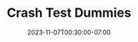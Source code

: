 ---
date: 2023-11-07T00:30:00-07:00
title: "Crash Test Dummies"
ogtitle: "Crash Test Dummies"
description: |
    Why does it so often feel like we’re part of a mass AI experiment? What is the responsible way to test new technologies? Bridget Todd explores what it means to live with unproven AI systems that impact millions of people as they roll out across public life.
ogdescription: "Why does it so often feel like we’re part of a mass AI experiment? What is the responsible way to test new technologies? Bridget Todd explores what it means to live with unproven AI systems that impact millions of people as they roll out across public life."
number: 47
season: 7
seasonepisode: 3
url: /season7/episode3/
embed: "8fc13eaa-b723-4717-938c-e9e57792ff5b"
mp3: "https://cdn.simplecast.com/audio/9b52b824-909f-4be5-aaf0-10f9e93c7818/episodes/8fc13eaa-b723-4717-938c-e9e57792ff5b/audio/32173f01-dfa1-43d6-90eb-b8392f4902bf/default_tc.mp3?nocache"
categories: "episodes"
host: "Bridget Todd"
shownotes: |
    Why does it so often feel like we’re part of a mass AI experiment? What is the responsible way to test new technologies? Bridget Todd explores what it means to live with unproven AI systems that impact millions of people as they roll out across public life.

    In this episode: a visit to San Francisco, a major hub for automated vehicle testing; an exposé of a flawed welfare fraud prediction algorithm in a Dutch city; a look at how companies comply with regulations in practice; and how to inspire alternative values for tomorrow’s AI.

    [Julia Friedlander](https://www.youtube.com/watch?v=IYI5zbMLRmM) is senior manager for automated driving policy at San Francisco Municipal Transportation Agency who wants to see AVs regulated  based on safety performance data.

    [Justin-Casimir Braun](https://pulitzercenter.org/people/justin-casimir-braun) is data journalist at Lighthouse Reports who is [investigating](https://www.wired.com/story/welfare-state-algorithms/) suspect algorithms for predicting welfare fraud across Europe.

    [Navrina Singh](https://www.linkedin.com/in/navrina/) is founder and CEO of Credo AI, a platform that guides enterprises on how to ‘govern’ their AI responsibly in practice.

    [Suresh Venkatasubramanian](https://vivo.brown.edu/display/suresh) is director of the Center for Technological Responsibility, Reimagination, and Redesign at Brown University and brings joy to computer science.

    IRL is an original podcast from Mozilla, the non-profit behind Firefox. In Season 7, host Bridget Todd shares stories about prioritizing people over profit in the context of AI.

transcript: |
    **Bridget Todd:**  Do you ever get the feeling that we’re all just crash test dummies in one big experiment with artificial intelligence? Well, fasten your seatbelt, because a lot of tech developers still want to ‘move fast and break things.’

    **Suresh Venkatasubramanian:**  So the idea that it's okay to move fast and break things because we're in this experimental phase, where we're just trying out stuff, and you just want to learn new things, is no longer true when the things you're deploying are almost immediately affecting millions and millions of people.

    **Bridget Todd:**  That’s Suresh Venkatasubramanian. He’s the director of the Center for Tech Responsibility at Brown University. We’ll hear more from him in a bit. I’m Bridget Todd and this is IRL, an original podcast from Mozilla, the nonprofit behind Firefox. In this episode, we ask how AI can be safer, in real life.

    **Bridget Todd:**  We’re on the streets of San Francisco. This is a city where you can hail a taxi without a human in the driver’s seat. There are hundreds of automated vehicles, or AVs for short, with steering wheels that turn by themselves. I’ve heard AVs can be safer than human drivers, but I’ve also heard that it’s hard to get AVs to recognize pedestrians equally well in every situation. It’s a lot to literally trust a tech company with your life. Do they cut corners to get their products to market faster? In San Francisco, they’ve been grappling with this question.

    **Julia Friedlander:**  So it's really an everyday experience for people who live or work in San Francisco to see these kinds of amazing pieces of technology on our roads.

    **Bridget Todd:**  That’s Julia Friedlander. She’s the senior manager of automated driving policy at the San Francisco Municipal Transportation Agency.

    **Julia Friedlander:**  I think that probably the thing that most people who are working in the industry would immediately identify as the top priority is to improve street safety. And that is certainly a goal for the city. We have, really, a nationwide crisis of injury and death on our streets.

    **Bridget Todd:**  In many ways, AVs really are safe. Julia likes how they stick to speed limits, unlike many humans I know. Cameras and sensors point in all directions to guide them in traffic. But they aren’t prepared for how to react in every situation. That can mean collisions. Injuries. Gridlocked streets. And blocked fire trucks.

    **Julia Friedlander:**  I think a lot of regulators expected that the vehicles would simply be completely compliant with the rules of the road. That's not what we've seen.

    **Bridget Todd:**  At least 40 companies have licenses issued by the state of California to test AVs in San Francisco, but mostly with humans behind the wheel. After a lengthy public hearing in August 2023, the two companies with the most cars – Alphabet’s Waymo and GM’s Cruise – got the green light to operate as many taxis as they wanted — with no drivers at all. Like a lot of local residents, Julia was critical of how quickly these companies would expand their fleets without more evidence of how they perform.

    **Julia Friedlander:**  We have been honestly surprised to see the driverless AVs have impacts on our fire department operations. And that is not something that we really expected. San Francisco firefighters have submitted written reports on more than 75 events in 2023 when AVs interfered with their operation in some way. That's like one every three days, and you know, those are just the written reports. And these events create hazards for our first responders and they create hazards for the people that those first responders are serving.

    **Bridget Todd:**  So, there were problems. Julia’s agency called for a rehearing of the Cruise and Waymo decision. But before that happened, Cruise had its permission to go driverless suspended, after just 3 months. They were accused of withholding footage of an incident where an injured pedestrian was pinned and dragged under the wheel of one of its AVs. For now, Waymo can keep going. So we talked to Julia before all this happened. But it brings into focus exactly what she and other local officials were saying: that decisions about AVs should be based on more detailed data about the good and the bad. This is information they don’t currently have to share. Companies have to disclose information about mileage traveled and collisions, but not on near misses or traffic disruptions. So Julia’s agency pieces together what information they can from other sources, and shares it with AV companies and regulators to work on solutions. But they don’t have any power to regulate AVs themselves. That happens at the state level.

    **Julia Friedlander:**  We would like to see regulators regulate based on performance. We'd like to see some minimum standards for performance, and we'd like to see incremental improvals of expansions based on demonstrated performance. That is the through line for all of our advocacy in AV regulation.

    **Bridget Todd:**  San Francisco is just one of several cities where AVs have arrived, where streets have literally become testing labs for tech companies. They say that their high-tech solutions are the best answer to complex social problems. But even if AVs work how they’re supposed to, are they the best transport strategy? What about bicycles and public transportation? Streets designed for pedestrians instead of cars? After all, plenty of cities reduce traffic deaths and injuries, without AVs.

    **Julia Friedlander:**  This is technology that is using our public, our most important public space, and we think it is important for the industry to be given that opportunity to grow as soon as it is demonstrated that it is capable of operating in a way that doesn't create new problems, that is safe in terms of avoiding crashes, and also is not creating new and other safety problems.

    **Bridget Todd:**  This is just one of the countless examples of how corporate AI is expanding into the public realm in countries everywhere, without nearly enough transparency and oversight.

    **Justin-Casimir Braun:**  So there was this Eureka moment where I found all this data contained in this document that was just meant to show us some pictures.

    **Bridget Todd:**  Justin Braun is a data reporter for Lighthouse Reports, a nonprofit investigative newsroom in Europe. They saw that journalists in the US had uncovered racial bias in algorithms for predictive policing and prison sentencing across the country, and they wondered whether similar things were happening in Europe.

    **Justin-Casimir Braun:**  And so we started out with a bunch of different fields that we were looking at initially: predictive policing, sentencing, algorithms, but fairly quickly zeroed in on welfare. Welfare, I think, from an American perspective in Europe seems really generous, but I think, in fact, there has been a very harsh turn in the last two decades, and it's become a lot more punitive. A lot of it is about sanctioning people that are trying to apply for welfare. And then the other thing is that this is an area where the deployment targets really, really vulnerable people who have very few resources to fight any potential rights infringements. And so we thought that this reporting and kind of learning from our US colleagues could really do a lot of good in this space.

    **Bridget Todd:**  Justin and his colleagues set out to investigate how an AI system predicts who is likely to commit welfare fraud, and whether these systems were biased. They requested data from several countries through freedom of information laws.

    **Justin-Casimir Braun:**  We wanted to achieve what we call the Holy Trinity of algorithmic accountability reporting. And that means we wanted full access to the training data, the source code, and the trained model file. Rotterdam was the first place where we got it.

    **Bridget Todd:**  Officials in this Dutch city only sent Lighthouse part of the data they asked for. Or so they thought. But deep in the source code, Justin discovered a secret. It was records of 12,707 real people that they had used as training data for the system.

    **Justin-Casimir Braun:**  Very few people have gotten access to this level of data before. And, when I saw this, I was, I was just thrilled. Like, I spent 10 minutes, I think, dancing in the kitchen and calling everybody else on the team. It was a good night.

    **Bridget Todd:**  So you knew it was gonna be big when you got this information.

    **Justin-Casimir Braun:**  Yeah, absolutely. Yeah.

    **Bridget Todd:**  Thanks to the secret data, Justin could see how the system calculated who from tens of thousands of people should be investigated for fraud. And he could see that people would be flagged in ways that were highly discriminatory. The predictions were based on scores that its developers assigned to 315 attributes, or “variables” as they’re called, that caseworkers used to describe people. There were variables on age, gender, marital status, and language, as well as several describing interactions with the welfare agency. Like, how many meetings did they attend? But some variables seemed odd for predicting fraud, like how a person dressed, or even what their hobbies were.

    **Justin-Casimir Braun:**  They had used a bunch of variables that seemed to be essentially subjective caseworker assessments of the fundamental character of the welfare recipients. So that included stuff like, do they have ethics and integrity, right? Like some of them were really sexist. There was a variable in there that judged physical appearance, and we got access to some of the code books, kind of the instructions for caseworkers on how to fill in these variables, and it said that, you know, if women weren't wearing makeup, they should, like, get a note on that. So it's just kind of gross – to begin with, that this data exists, that the government thinks it should be collected, and then that it thinks it's fine to use it to predict fraud. It's just very odd and deeply troubling.

    **Bridget Todd:**  Scores were calculated by combinations of variables. So if you were a woman, you’d get one score, and if you had more than one kid, or didn’t show up to the meetings, or spoke a certain language, it could affect your score differently from person to person.

    **Bridget Todd:**  And after somebody is flagged by this AI, like what happens? What's the impact?

    **Justin-Casimir Braun:**  So I think this is the big motivation for doing this in the first place, right? Investigators who follow up on these fraud investigations in the Netherlands have extremely expansive rights. There's very little due process. They can search your house at times without announcement. They can call you to be interviewed at very short notice. They are at times just very rude and, you know, all of this is happening to people in extremely vulnerable situations. These people are getting benefits that are meant to guarantee that they don't fall below the poverty line. As soon as a benefit is cut, you are below the poverty line. That means you don't have enough money to eat. It means you don't have enough money to pay rent, to clothe your children. And so just the specter of an investigation can be very taxing on people's mental health, and we found that again and again in interviews that my colleagues did.

    **Bridget Todd:**  And again, it goes back to what you were saying about this system sort of being set up to be punitive. Like it doesn't have to be a system that is, ‘On top of it, the person who comes to your home on short notice is gonna be rude and rifle through your things’, but it seems like that punitive nature is almost baked into the experience once you're flagged.

    **Justin-Casimir Braun:**  I mean I think there's a question whether we should have systems this punitive to begin with against populations this vulnerable. But I think there is – and this is a really important one – I think there's a tendency in which AI can make these punitive systems appear more rational than they really are. It gives kind of added justification and it can kind of embed them deeper bureaucratically. And so I think there is ways in which the use of tools like this can help maintain and strengthen and kind of make appear more authoritative, these systems in ways that I find quite concerning.

    **Bridget Todd:**  The Lighthouse team uncovered biases, like how women with migration backgrounds were flagged at higher rates than others. But above all, they say, systems like these simply do not work.

    **Justin-Casimir Braun:**  I think it's trained on data not fit for purpose. It's using variables which have obvious discriminatory potential. It doesn't work very well. It barely works at all. And it shows clear patterns of discrimination against people within a vulnerable group, who are even more vulnerable than the other people in this group.

    **Bridget Todd:**   Rotterdam hasn’t used their system since 2021, and recently decided not to replace it either.

    **Justin-Casimir Braun:**  I think what we found is that the system is inadequate. It's inadequate because it discriminates. It's inadequate because it is embedded in organizations that don't know well how to deal with these systems. And it's inadequate because it reinforces discriminatory patterns that have existed before, but it kind of strengthens those patterns and makes it harder to tackle them.

    **Bridget Todd:**  And yet, even after journalistic investigations like this are repeated over and over, these systems are still unleashed on people without adequate precautions. Algorithms aren’t to blame for the human bias of the welfare system, but they can really amplify it.

    **Bridget Todd:**  Behind the scenes, AI systems are becoming more deeply interwoven with government and corporate decision making. Private tech companies are playing a bigger role in interacting with people “as data subjects” on behalf of countless institutions. Let’s meet someone who helps companies figure out how to earn trust.

    **Navrina Singh:**  Is it possible to put people before profits? Let me actually reframe the question. The enterprises that put people before profits are the enterprises that are going to win, and they're going to win because they build that trust.

    **Bridget Todd:**  That’s Navrina Singh in California. She’s the founder and CEO of Credo AI and a former Mozilla Foundation board member.

    **Navrina Singh:**  Credo AI helps operationalize policy and regulations, as well as making sure that there's testing of both your datasets and AI applications, especially in context of use.

    **Bridget Todd:**  When Navrina says ‘operationalize,’ it’s about helping companies create mechanisms to monitor what they're doing with AI continuously. Credo AI’s platform supports companies in building risk dashboards and impact assessment reports. They help companies pinpoint their values and set benchmarks for them. And if they need to be compliant with regulation, it guides them through the steps they need to take. Navrina says a lot of companies have never thought about how to measure whether their systems live up to their own stated values. She says that’s because AI presents more “socio-technical” challenges than tech companies have ever had to consider before.

    **Navrina Singh:**  It is not just about, you know, a programmatic way to solve for those. It is really about, how do you bring in all these diverse voices, during the design development, as well as during production, to make sure that the impacted groups have a pathway in providing that feedback to improve this technology.

    **Bridget Todd:**  Navrina refers to all this as “AI governance”.

    **Navrina Singh:**  So as you can imagine, absolutely it needs a massive mindset shift in terms of the role of governance. And especially the narrative that governance can stifle innovation.

    And then just to give you an example: in the financial services sector we've been working with a fortune 50 AI first ethics-forward company. And this organization, what has been fascinating, is not only did they want to bring governance to manage oversight of thousands of AI systems that they have from risk scoring to anti money laundering to underwriting, but they really in that process also wanted to: one, sort of hold on to, and continue to bolster their mission of financial inclusion, where, as you can imagine fairness of these systems that they are building for the end consumer is really important. But secondly, also building trust with their customers, who are the banking organizations.

    **Bridget Todd:**  In three and a half years, Credo AI’s business has grown. And Navrina wants to see policies that can push companies to do more. She’s on the National AI Advisory Committee in the US, and is optimistic about how regulation in the US, EU, and elsewhere, can help bring more fairness and equity to AI.

    **Navrina Singh:**  We are hoping that the EU AI Act gets passed at the end of this year, you know yet to be seen. But I think that is going to put in place a nice structure for organizations to start thinking about their responsibility and accountability, especially from a risk perspective.

    I would say that we are just scratching the surface of how we're going to see regulations emerge, and the impact that they're going to have.

    **Suresh Venkatasubramanian:**  When we talk about self-driving cars, when you talk about risk assessments to decide whether people go to jail or not, or use hiring algorithms…These systems are being deployed; the data on them is being collected, and that data is being used to inform the next generation of tools.

    **Bridget Todd:**  That’s Suresh Venkatasubramanian. He’s a computer scientist and the director of the Center for Tech Responsibility at Brown University in the US.

    **Suresh Venkatasubramanian:**  So by any definition of the word testing, we are being tested and we are being evaluated and we are being experimented upon. That doesn’t mean it’s a bad thing, but it's helpful to keep that in mind – that this is not finished technology.

    **Bridget Todd:**  Suresh also recently finished a stint in the White House as Assistant Director for Science and Justice. He says more voices need to be heard in the design of AI and AI policy.

    **Suresh Venkatasubramanian:**  If you ask who should be in the room, it's very simple. Anyone who's being impacted by this. And, you know, that includes the people who are usually always in the room, the folks developing the systems, but it also includes those who are affected by it. Time and time again it’s been made clear that if we had people in the room who are affected by decision systems, people who are subject to surveillance, their experiences and insights would inform the design of a better system, or would make sure the systems are tested so that they do work for everyone and not just a few people. We’ve learnt this lesson over and over again, and we still make that mistake. So that’s one component to it.

    Another dimension of what we need is to have people who have knowledge about different perspectives, right? When we deploy technology in a public space that affects people, it's all about how the technology interacts with the people and the systems around it. So you need people there who study how humans interact. We need the sociologists. We need the anthropologists. We need the philosophers.

    **Bridget Todd:**  While he was at the White House, Suresh helped co-author the “Blueprint for an AI Bill of Rights.” It’s designed to inspire future regulation.

    **Suresh Venkatasubramanian:**  The Blueprint for an AI Bill of Rights articulates protections that people should have in an algorithmically-driven or managed society. And it's actually a fairly simple set of things. You should make sure systems are safe and effective before you deploy them and incorporate impacted people into the design process before you build a system.

    Systems should not be discriminatory. There are many, many systems, decision systems, that draw on historical data and make decisions about individuals based on historical data. In a country with a long history of racism and other forms of biases that historical data is biased as well, and that's what the systems produce.

    And so we want systems that are tested and evaluated. Our data should not be used and monetized, except in ways that are specific to the task at hand. If you are denied, say, a loan, I think it's appropriate to say, “Why? What was the reason for it? Could it be that the system made a mistake, that it collected incorrect data?” These are the kinds of protections you would expect to have to make sure that you can get technology that does work, that works effectively, and isn't just being deployed on the fly.

    **Bridget Todd:**  At Brown University, Suresh’s goal is to inspire students to rethink and reclaim how technology is developed with people in mind.

    **Suresh Venkatasubramanian:**  We can design with, you know, with joy, with fun. Computer science is fun. It’s just fundamentally – at least for me it is – it’s a fun discipline. And we can come up with cool new problems to solve, but that also actually benefit us, that actually pay attention to what we would like to have and what we need, and design systems that help us, rather than trying to push us into little boxes that are legible by machines.

    **Bridget Todd:**  A lot of people say they fear what the AI behind systems like ChatGPT could do. But AI is already everywhere. Big AI companies are making hasty decisions about our data and our safety today, while the guardrails are still just being developed by regulators. Suresh envisions artificial intelligence that we, people, not companies, are more in control of.

    **Suresh Venkatasubramanian:**  If we could build, you know, smaller machine learning models that only use personal data, but still could be effective at learning things about me that could help me, I would be fine with that. So sometimes it's just a matter of rethinking who is the real customer. Who's really benefiting? And making sure that we can also imagine solutions. Some of the earliest technologies that we have – things like email, things like the entire web, and all the different protocols on the web – they were just built as infrastructure. What is a new kind of infrastructure we can build that's more personalized, more focused, more under our control? I think these are things that we should be asking.

    **Bridget Todd:**  So it’s not just a feeling. We may still be the crash test dummies for a lot of AI systems. But our seatbelts will be the rules and regulations that guide how they are developed. Just like actual seatbelts in cars, it will eventually seem unthinkable that we ever went without them. So, instead of ‘move fast and break things,’ let’s move slowly and repair things. Or, think twice about what AI systems we need in the first place.

    I’m Bridget Todd. Thanks for listening to IRL: Online Life is Real Life, an original podcast from Mozilla, the non-profit behind Firefox. For more about our guests, check out our show notes, or visit IRL podcast dot org. Mozilla. Reclaim the internet.
---